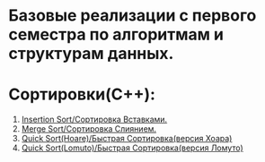 # Базовые реализации с первого семестра по алгоритмам и структурам данных.
# Сортировки(C++):
1. [Insertion Sort/Сортировка Вставками.](https://github.com/Mavichy/1st-sem-of-algorithms/blob/main/sorts/insertion%20sort.)
2. [Merge Sort/Сортировка Слиянием.](https://github.com/Mavichy/1st-sem-of-algorithms/blob/main/sorts/merge%20sort.)
3. [Quick Sort(Hoare)/Быстрая Сортировка(версия Хоара)](https://github.com/Mavichy/1st-sem-of-algorithms/blob/main/sorts/quick%20sort(Hoare).)
4. [Quick Sort(Lomuto)/Быстрая Сортировка(версия Ломуто)](https://github.com/Mavichy/1st-sem-of-algorithms/blob/main/sorts/quick%20sort(Lomuto).)
